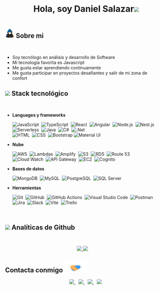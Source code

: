 <div id="user-content-toc">
  <ul align="center">
    <summary><h1 style="display: inline-block">Hola, soy Daniel Salazar</h1><img src="https://media.giphy.com/media/hvRJCLFzcasrR4ia7z/giphy.gif" width="30"></summary>
  </ul>
</div>

	
## <picture><img src = "https://github.com/0xAbdulKhalid/0xAbdulKhalid/raw/main/assets/mdImages/about_me.gif" width = 30px></picture> **Sobre mi**

<br>

- Soy tecnólogo en análisis y desarrollo de Software
- Mi tecnología favorita es Javascript
- Me gusta estar aprendiendo continuamente
- Me gusta participar en proyectos desafiantes y salir de mi zona de confort


## <img src="https://media2.giphy.com/media/QssGEmpkyEOhBCb7e1/giphy.gif?cid=ecf05e47a0n3gi1bfqntqmob8g9aid1oyj2wr3ds3mg700bl&rid=giphy.gif" width ="25"><b> Stack tecnológico</b>
<br>

<p align="center">

- **Languages y frameworks**
    
  ![JavaScript](https://img.shields.io/badge/-JavaScript-05122A?style=flat&logo=javascript)&nbsp;
  ![TypeScript](https://img.shields.io/badge/-TypeScript-05122A?style=flat&logo=typescript)&nbsp;
  ![React](https://img.shields.io/badge/-React-05122A?style=flat&logo=react)&nbsp;
  ![Angular](https://img.shields.io/badge/-Angular-05122A?style=flat&logo=angular&logoColor=DD0031)&nbsp;
  ![Node.js](https://img.shields.io/badge/-Node.js-05122A?style=flat&logo=node.js)&nbsp;
  ![Nest.js](https://img.shields.io/badge/-Nest.js-05122A?style=flat&logo=nestjs&logoColor=E0234E)&nbsp;
  ![Serverless](https://img.shields.io/badge/-Serverless-05122A?style=flat&logo=serverless)&nbsp;
  ![Java](https://img.shields.io/badge/-Java-05122A?style=flat&logo=java)&nbsp;
  ![C#](https://img.shields.io/badge/-C%23-05122A?style=flat&logo=csharp&logoColor=239120)&nbsp;
  ![.Net](https://img.shields.io/badge/-.Net-05122A?style=flat&logo=dotnet)&nbsp;
  <br>
  ![HTML](https://img.shields.io/badge/-HTML-05122A?style=flat&logo=HTML5)&nbsp;
  ![CSS](https://img.shields.io/badge/-CSS-05122A?style=flat&logo=CSS3&logoColor=1572B6)&nbsp;
  ![Bootstrap](https://img.shields.io/badge/-Bootstrap-05122A?style=flat&logo=bootstrap&logoColor=563D7C)
  ![Material UI](https://img.shields.io/badge/-Material%20UI-05122A?style=flat&logo=mui)

- **Nube**

  ![AWS](https://img.shields.io/badge/-AWS-05122A?style=flat&logo=amazonaws&logoColor=##FF9900)&nbsp;
  ![Lambdas](https://img.shields.io/badge/-Lambdas-05122A?style=flat&logo=awslambda)&nbsp;
  ![Amplify](https://img.shields.io/badge/-Amplify-05122A?style=flat&logo=awsamplify)&nbsp;
  ![S3](https://img.shields.io/badge/-S3-05122A?style=flat&logo=amazons3)&nbsp;
  ![RDS](https://img.shields.io/badge/-RDS-05122A?style=flat&logo=amazonrds)&nbsp;
  ![Route 53](https://img.shields.io/badge/-Route%2053-05122A?style=flat&logo=amazonroute53)&nbsp;
  ![Cloud Watch](https://img.shields.io/badge/-Cloud%20Watch-05122A?style=flat&logo=amazoncloudwatch)&nbsp;
  ![API Gateway](https://img.shields.io/badge/-API%20Gateway-05122A?style=flat&logo=amazonapigateway)&nbsp;
  ![EC2](https://img.shields.io/badge/-EC2-05122A?style=flat&logo=amazonec2)&nbsp;
  ![Cognito](https://img.shields.io/badge/-Cognito-05122A?style=flat&logo=amazoncognito)&nbsp;

- **Bases de datos**

  ![MongoDB](https://img.shields.io/badge/-MongoDB-05122A?style=flat&logo=mongodb)&nbsp;
  ![MySQL](https://img.shields.io/badge/-MySQL-05122A?style=flat&logo=mysql)&nbsp;
  ![PostgreSQL](https://img.shields.io/badge/-PostgreSQL-05122A?style=flat&logo=postgresql)&nbsp;
  ![SQL Server](https://img.shields.io/badge/-SQL%20Server-05122A?style=flat&logo=sqlserver)&nbsp;

- **Herramientas**

  ![Git](https://img.shields.io/badge/-Git-05122A?style=flat&logo=git)&nbsp;
  ![GitHub](https://img.shields.io/badge/-GitHub-05122A?style=flat&logo=github)&nbsp;
  ![GitHub Actions](https://img.shields.io/badge/-GitHub%20Actions-05122A?style=flat&logo=githubactions)&nbsp;
  ![Visual Studio Code](https://img.shields.io/badge/-Visual%20Studio%20Code-05122A?style=flat&logo=visual-studio-code&logoColor=007ACC)&nbsp;
  ![Postman](https://img.shields.io/badge/-Postman-05122A?style=flat&logo=postman)&nbsp;
  ![Jira](https://img.shields.io/badge/-Jira-05122A?style=flat&logo=jira&logoColor=0052CC)&nbsp;
  ![Slack](https://img.shields.io/badge/-Slack-05122A?style=flat&logo=slack&logoColor=4A154B)&nbsp;
  ![Vite](https://img.shields.io/badge/-Vite-05122A?style=flat&logo=vite)&nbsp;
  ![Trello](https://img.shields.io/badge/-Trello-05122A?style=flat&logo=trello)&nbsp;

<br>

## <img src="https://media.giphy.com/media/iY8CRBdQXODJSCERIr/giphy.gif" width="30"><b> Analíticas de Github </b>
<br>

<p align="center">
<a href="https://github.com/Tense35">
  <img height="180em" src="https://github-readme-stats-eight-theta.vercel.app/api?username=Tense35&show_icons=true&theme=algolia&include_all_commits=true&count_private=true"/>
  <img height="180em" src="https://github-readme-stats-eight-theta.vercel.app/api/top-langs/?username=Tense35&layout=compact&langs_count=8&theme=algolia"/>
</a>
</p>


## <b> Contacta conmigo</b><img src="https://github.com/0xAbdulKhalid/0xAbdulKhalid/raw/main/assets/mdImages/handshake.gif" width ="80">

<div align="center"  class="icons-social" style="margin-left: 10px;">
  <a style="margin-left: 10px;"  target="_blank" href="https://www.linkedin.com/in/daniel-salazar-giraldo/">
    <img src="https://img.icons8.com/doodle/40/000000/linkedin--v2.png">
  </a>
  <a style="margin-left: 10px;" target="_blank" href="https://github.com/tense35">
		<img src="https://img.icons8.com/doodle/40/000000/github--v1.png">
  </a>
  <a style="margin-left: 10px;" target="_blank" href="https://wa.me/+573106485722">
		<img src="https://img.icons8.com/doodle/40/000000/whatsapp--v1.png">
  </a>
  <a style="margin-left: 10px;" target="_blank" href="mailto:dsalazar35@hotmail.com">
		<img src="https://img.icons8.com/doodle/40/000000/gmail--v1.png">
  </a>
  </div>
